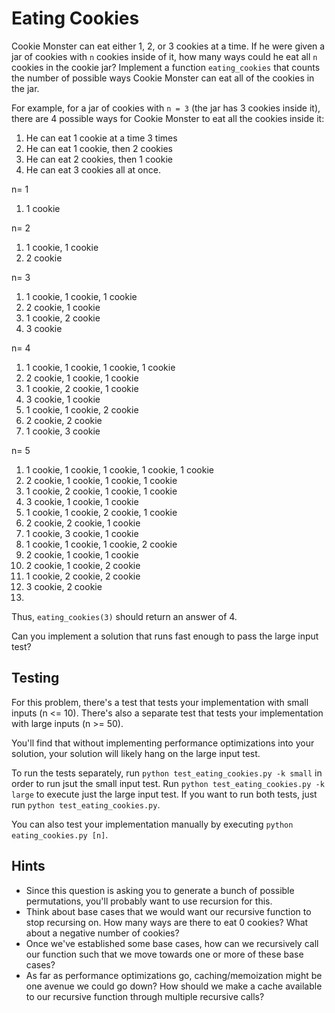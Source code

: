 # Eating Cookies

Cookie Monster can eat either 1, 2, or 3 cookies at a time. If he were given a jar of cookies with `n` cookies inside of it, how many ways could he eat all `n` cookies in the cookie jar? Implement a function `eating_cookies` that counts the number of possible ways Cookie Monster can eat all of the cookies in the jar.

For example, for a jar of cookies with `n = 3` (the jar has 3 cookies inside it), there are 4 possible ways for Cookie Monster to eat all the cookies inside it:

 1. He can eat 1 cookie at a time 3 times
 2. He can eat 1 cookie, then 2 cookies
 3. He can eat 2 cookies, then 1 cookie
 4. He can eat 3 cookies all at once.

 n= 1
 1. 1 cookie

 n= 2
 1. 1 cookie, 1 cookie
 2. 2 cookie

 n= 3
 1. 1 cookie, 1 cookie, 1 cookie
 2. 2 cookie, 1 cookie
 3. 1 cookie, 2 cookie
 4. 3 cookie

 n= 4
 1. 1 cookie, 1 cookie, 1 cookie, 1 cookie
 2. 2 cookie, 1 cookie, 1 cookie
 3. 1 cookie, 2 cookie, 1 cookie
 4. 3 cookie, 1 cookie
 5. 1 cookie, 1 cookie, 2 cookie
 6. 2 cookie, 2 cookie
 7. 1 cookie, 3 cookie

 n= 5
 1. 1 cookie, 1 cookie, 1 cookie, 1 cookie, 1 cookie
 2. 2 cookie, 1 cookie, 1 cookie, 1 cookie
 3. 1 cookie, 2 cookie, 1 cookie, 1 cookie
 4. 3 cookie, 1 cookie, 1 cookie
 5. 1 cookie, 1 cookie, 2 cookie, 1 cookie
 6. 2 cookie, 2 cookie, 1 cookie
 7. 1 cookie, 3 cookie, 1 cookie
 8. 1 cookie, 1 cookie, 1 cookie, 2 cookie
 9. 2 cookie, 1 cookie, 1 cookie
 10. 2 cookie, 1 cookie, 2 cookie
 11. 1 cookie, 2 cookie, 2 cookie
 12. 3 cookie, 2 cookie
 13.



Thus, `eating_cookies(3)` should return an answer of 4.

Can you implement a solution that runs fast enough to pass the large input test?

## Testing

For this problem, there's a test that tests your implementation with small inputs (n <= 10). There's also a separate test that tests your implementation with large inputs (n >= 50).

You'll find that without implementing performance optimizations into your solution, your solution will likely hang on the large input test.

To run the tests separately, run `python test_eating_cookies.py -k small` in order to run jsut the small input test. Run `python test_eating_cookies.py -k large` to execute just the large input test. If you want to run both tests, just run `python test_eating_cookies.py`.

You can also test your implementation manually by executing `python eating_cookies.py [n]`.

## Hints
 * Since this question is asking you to generate a bunch of possible permutations, you'll probably want to use recursion for this.
 * Think about base cases that we would want our recursive function to stop recursing on. How many ways are there to eat 0 cookies? What about a negative number of cookies?
 * Once we've established some base cases, how can we recursively call our function such that we move towards one or more of these base cases?
 * As far as performance optimizations go, caching/memoization might be one avenue we could go down? How should we make a cache available to our recursive function through multiple recursive calls?
